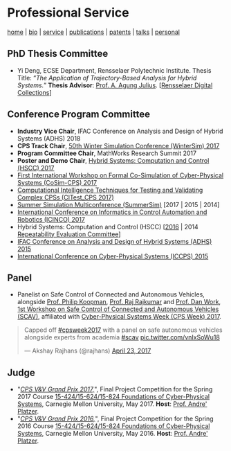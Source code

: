 # Professional Service
[home](index.html) \| [bio](bio.html) \| [service](service.html) \| [publications](publications.html) \| [patents](patents.html) \| [talks](talks.html) \| [personal](personal.html)

## PhD Thesis Committee
- Yi Deng, ECSE Department, Rensselaer Polytechnic Institute. Thesis Title: “*The Application of Trajectory-Based Analysis for Hybrid Systems.*” **Thesis Advisor**: [Prof. A. Agung Julius](). \[[Rensselaer Digital Collections]()\]

## Conference Program Committee
- **Industry Vice Chair**, IFAC Conference on Analysis and Design of Hybrid Systems (ADHS) 2018
- **CPS Track Chair**, [50th Winter Simulation Conference (WinterSim) 2017](http://meetings2.informs.org/wordpress/wsc2017/)
- **Program Committee Chair**, MathWorks Research Summit 2017
- **Poster and Demo Chair**, [Hybrid Systems: Computation and Control (HSCC) 2017](http://hscc2017.ece.illinois.edu/)
- [First International Workshop on Formal Co-Simulation of Cyber-Physical Systems (CoSim-CPS) 2017](https://sites.google.com/view/cosimcps17/home)
- [Computational Intelligence Techniques for Testing and Validating Complex CPSs (CITest_CPS 2017)](http://paris.utdallas.edu/CITest_CPS17)
- [Summer Simulation Multiconference (SummerSim)](http://www.scs.org/summersim) [2017 \| 2015 \| 2014]
- [International Conference on Informatics in Control Automation and Robotics (ICINCO) 2017](http://www.icinco.org/)
- Hybrid Systems: Computation and Control (HSCC) \[[2016](http://www.cs.ox.ac.uk/conferences/hscc2016/) \| 2014 [Repeatability Evaluation Committee](https://sites.google.com/site/hscc2014repeatability/)\]
- [IFAC Conference on Analysis and Design of Hybrid Systems (ADHS) 2015](http://adhs15.gatech.edu/)
- [International Conference on Cyber-Physical Systems (ICCPS) 2015](http://iccps.acm.org/2015/)

## Panel
- Panelist on Safe Control of Connected and Autonomous Vehicles, alongside [Prof. Philip Koopman](https://users.ece.cmu.edu/~koopman/), [Prof. Raj Rajkumar](https://users.ece.cmu.edu/~raj/) and [Prof. Dan Work](https://publish.illinois.edu/dbwork/), [1st Workshop on Safe Control of Connected and Autonomous Vehicles (SCAV)](https://scav.in.tum.de/), affiliated with [Cyber-Physical Systems Week (CPS Week) 2017](https://cpsweek2017.ece.cmu.edu/).
<dl>
<blockquote class="twitter-tweet" data-lang="en"><p lang="en" dir="ltr">Capped off <a href="https://twitter.com/hashtag/cpsweek2017?src=hash">#cpsweek2017</a> with a panel on safe autonomous vehicles alongside experts from academia <a href="https://twitter.com/hashtag/scav?src=hash">#scav</a> <a href="https://t.co/vnIxSoWu18">pic.twitter.com/vnIxSoWu18</a></p>&mdash; Akshay Rajhans (@rajhans) <a href="https://twitter.com/rajhans/status/856221543399137280">April 23, 2017</a></blockquote>
<script async src="//platform.twitter.com/widgets.js" charset="utf-8"></script>
</dl>

## Judge
- "[*CPS V&V Grand Prix 2017,*](http://www.cs.cmu.edu/~aplatzer/course/fcps17-competition.html)", Final Project Competition for the Spring 2017 Course [15-424/15-624/15-824 Foundations of Cyber-Physical Systems](http://www.cs.cmu.edu/~aplatzer/course/fcps17.html), Carnegie Mellon University, May 2017. **Host**: [Prof. Andre' Platzer](http://www.cs.cmu.edu/~aplatzer/). 
- "[*CPS V&V Grand Prix 2016,*](http://www.cs.cmu.edu/~aplatzer/course/fcps16-competition.html)", Final Project Competition for the Spring 2016 Course [15-424/15-624/15-824 Foundations of Cyber-Physical Systems](http://www.cs.cmu.edu/~aplatzer/course/fcps16.html), Carnegie Mellon University, May 2016. **Host**: [Prof. Andre' Platzer](http://www.cs.cmu.edu/~aplatzer/). 
